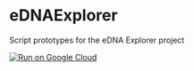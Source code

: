 # eDNAExplorer
Script prototypes for the eDNA Explorer project

[![Run on Google Cloud](https://storage.googleapis.com/cloudrun/button.svg)](https://console.cloud.google.com/cloudshell/editor?shellonly=true&cloudshell_image=gcr.io/cloudrun/button&cloudshell_git_repo=https://github.com/levisimons/eDNAExplorer.git)
